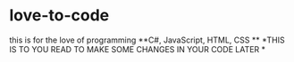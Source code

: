 # love-to-code
this is for the love of programming
**C#, JavaScript, HTML, CSS **
*THIS IS TO YOU READ TO MAKE SOME CHANGES IN YOUR CODE LATER *
